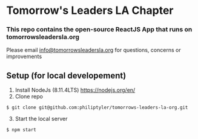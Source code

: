 # Tomorrow's Leaders LA Chapter
### This repo contains the open-source ReactJS App that runs on tomorrowsleadersla.org
Please email info@tomorrowsleadersla.org for questions, concerns or improvements

## Setup (for local developement)
1) Install NodeJs (8.11.4LTS)
https://nodejs.org/en/
2) Clone repo
```
$ git clone git@github.com:philiptyler/tomorrows-leaders-la-org.git
```
3) Start the local server
```
$ npm start
```
